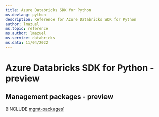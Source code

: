 ```yaml
---
title: Azure Databricks SDK for Python
ms.devlang: python
description: Reference for Azure Databricks SDK for Python
author: lmazuel
ms.topic: reference
ms.author: lmazuel
ms.service: databricks
ms.data: 11/04/2022
---
```

# Azure Databricks SDK for Python - preview

## Management packages - preview
[!INCLUDE [mgmt-packages](databricks-mgmt-index.md)]